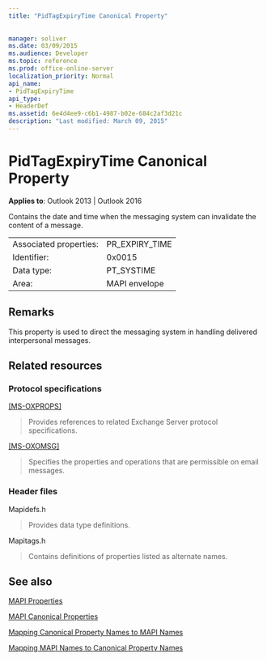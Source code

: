 ```yaml
---
title: "PidTagExpiryTime Canonical Property"
 
 
manager: soliver
ms.date: 03/09/2015
ms.audience: Developer
ms.topic: reference
ms.prod: office-online-server
localization_priority: Normal
api_name:
- PidTagExpiryTime
api_type:
- HeaderDef
ms.assetid: 6e4d4ee9-c6b1-4987-b02e-684c2af3d21c
description: "Last modified: March 09, 2015"
---
```


# PidTagExpiryTime Canonical Property

  
  
**Applies to**: Outlook 2013 | Outlook 2016 
  
Contains the date and time when the messaging system can invalidate the content of a message. 
  
|||
|:-----|:-----|
|Associated properties:  <br/> |PR_EXPIRY_TIME  <br/> |
|Identifier:  <br/> |0x0015  <br/> |
|Data type:  <br/> |PT_SYSTIME  <br/> |
|Area:  <br/> |MAPI envelope  <br/> |
   
## Remarks

This property is used to direct the messaging system in handling delivered interpersonal messages. 
  
## Related resources

### Protocol specifications

[[MS-OXPROPS]](https://msdn.microsoft.com/library/f6ab1613-aefe-447d-a49c-18217230b148%28Office.15%29.aspx)
  
> Provides references to related Exchange Server protocol specifications.
    
[[MS-OXOMSG]](https://msdn.microsoft.com/library/daa9120f-f325-4afb-a738-28f91049ab3c%28Office.15%29.aspx)
  
> Specifies the properties and operations that are permissible on email messages.
    
### Header files

Mapidefs.h
  
> Provides data type definitions.
    
Mapitags.h
  
> Contains definitions of properties listed as alternate names.
    
## See also



[MAPI Properties](mapi-properties.md)
  
[MAPI Canonical Properties](mapi-canonical-properties.md)
  
[Mapping Canonical Property Names to MAPI Names](mapping-canonical-property-names-to-mapi-names.md)
  
[Mapping MAPI Names to Canonical Property Names](mapping-mapi-names-to-canonical-property-names.md)


